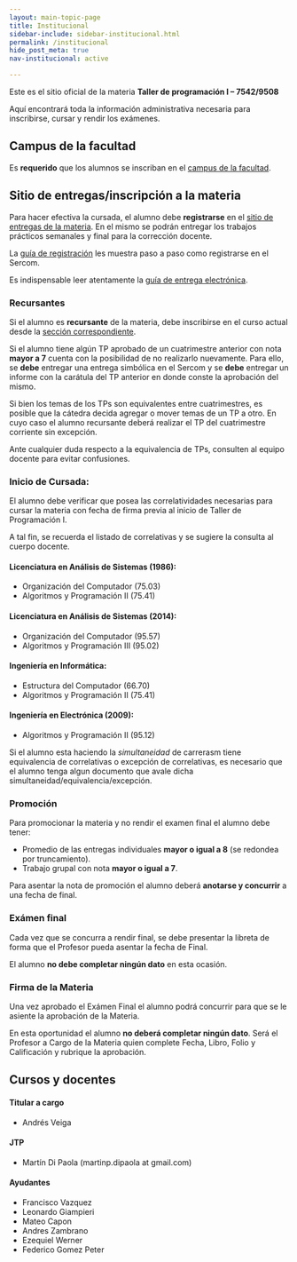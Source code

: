```yaml
---
layout: main-topic-page
title: Institucional
sidebar-include: sidebar-institucional.html
permalink: /institucional
hide_post_meta: true
nav-institucional: active

---
```


Este es el sitio oficial de la materia **Taller de programación I – 7542/9508**

Aquí encontrará toda la información administrativa necesaria para inscribirse,
cursar y rendir los exámenes.

## Campus de la facultad

Es **requerido** que los alumnos se inscriban en el
[campus de la facultad](https://campus.fi.uba.ar/course/view.php?id=1921).

## Sitio de entregas/inscripción a la materia

Para hacer efectiva la cursada, el alumno debe **registrarse** en el
<a href="{{ site.sercom_url }}" target="_blank">sitio de entregas de la materia</a>.
En el mismo se podrán entregar los trabajos prácticos semanales y final para
la corrección docente.

La [guía de registración](/inscripcion-sercom) les muestra paso a paso
como registrarse en el Sercom.

Es indispensable leer atentamente
la [guía de entrega electrónica](/guia-electronica).

### Recursantes

Si el alumno es **recursante** de la materia, debe inscribirse en el
curso actual desde la <a href="{{ site.sercom_url }}" target="_blank">sección correspondiente</a>.

Si el alumno tiene algún TP aprobado de un cuatrimestre anterior con
nota **mayor a 7** cuenta con la posibilidad de no realizarlo nuevamente.
Para ello, se **debe** entregar una entrega simbólica en el Sercom y se
**debe** entregar un informe con la carátula del TP anterior en donde conste
la aprobación del mismo.

Si bien los temas de los TPs son equivalentes entre cuatrimestres,
es posible que la cátedra decida agregar o mover temas de un TP a otro.
En cuyo caso el alumno recursante deberá realizar el TP del
cuatrimestre corriente sin excepción.

Ante cualquier duda respecto a la equivalencia de TPs,
consulten al equipo docente para evitar confusiones.

### Inicio de Cursada:

El alumno debe verificar
que posea las correlatividades necesarias para cursar la materia
con fecha de firma previa al inicio de Taller de Programación I.

A tal fin, se recuerda el listado de correlativas y se sugiere
la consulta al cuerpo docente.

#### Licenciatura en Análisis de Sistemas (1986):
 - Organización del Computador (75.03)
 - Algoritmos y Programación II (75.41)

#### Licenciatura  en Análisis de Sistemas (2014):
 - Organización del Computador (95.57)
 - Algoritmos y Programación III (95.02)

#### Ingeniería en Informática:
 - Estructura del Computador (66.70)
 - Algoritmos y Programación II (75.41)

#### Ingeniería en Electrónica (2009):
 - Algoritmos y Programación II (95.12)


Si el alumno esta haciendo la *simultaneidad* de carrerasm tiene
equivalencia de correlativas o excepción de correlativas, es necesario que el alumno tenga
algun documento que avale dicha simultaneidad/equivalencia/excepción.

### Promoción

Para promocionar la materia y no rendir el examen final el alumno debe
tener:

 - Promedio de las entregas individuales **mayor o igual a 8** (se
   redondea por truncamiento).
 - Trabajo grupal con nota **mayor o igual a 7**.

Para asentar la nota de promoción el alumno deberá **anotarse y concurrir**
a una fecha de final.

### Exámen final

Cada vez que se concurra a rendir final, se debe presentar la libreta
de forma que el Profesor pueda asentar la fecha de Final.

El alumno **no debe completar ningún dato** en esta ocasión.

### Firma de la Materia

Una vez aprobado el Exámen Final el alumno podrá concurrir para que se
le asiente la aprobación de la Materia.

En esta oportunidad el alumno **no deberá completar ningún dato**.
Será el Profesor a Cargo de la Materia quien complete Fecha, Libro, Folio
y Calificación y rubrique la aprobación.

## Cursos y docentes

#### Titular a cargo
 - Andrés Veiga

#### JTP
 - Martín Di Paola (martinp.dipaola at gmail.com)

#### Ayudantes
 - Francisco Vazquez
 - Leonardo Giampieri
 - Mateo Capon
 - Andres Zambrano
 - Ezequiel Werner
 - Federico Gomez Peter
